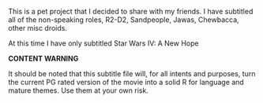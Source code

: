   
This is a pet project that I decided to share with my friends. I have subtitled all of the non-speaking roles, R2-D2, Sandpeople, Jawas, Chewbacca, other misc droids.

At this time I have only subtitled Star Wars IV: A New Hope

****CONTENT WARNING****

It should be noted that this subtitle file will, for all intents and purposes, turn the current PG rated version of the movie into a solid R for language and mature themes.
Use them at your own risk.

